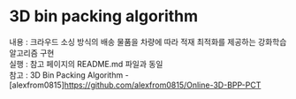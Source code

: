# 3D bin packing algorithm


내용 : 크라우드 소싱 방식의 배송 물품을 차량에 따라 적재 최적화를 제공하는 강화학습 알고리즘 구현  
실행 : 참고 페이지의 README.md 파일과 동일  
참고 : 3D Bin Packing Algorithm - [alexfrom0815]<https://github.com/alexfrom0815/Online-3D-BPP-PCT> 
